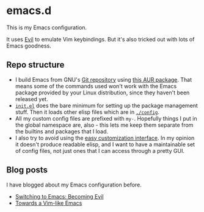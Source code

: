 # emacs.d

This is my Emacs configuration.

It uses [Evil](http://www.emacswiki.org/emacs/Evil) to emulate Vim keybindings. But it's also tricked out with lots of Emacs goodness.

## Repo structure

- I build Emacs from GNU's [Git repository](http://savannah.gnu.org/git/?group=emacs) using [this AUR package](https://aur.archlinux.org/packages/emacs-git/). That means some of the commands used won't work with the Emacs package provided by your Linux distribution, since they haven't been released yet.
- [`init.el`](./init.el) does the bare minimum for setting up the package management stuff. Then it loads other elisp files which are in [`./config`](./config).
- All my custom config files are prefixed with `my-`. Hopefully things I put in the global namespace are, also - this lets me keep them separate from the builtins and packages that I load.
- I also try to avoid using the [easy customization interface](https://www.gnu.org/software/emacs/manual/html_node/emacs/Easy-Customization.html). In my opinion it doesn't produce readable elisp, and I want to have a maintainable set of config files, not just ones that I can access through a pretty GUI.

## Blog posts

I have blogged about my Emacs configuration before.

- [Switching to Emacs: Becoming Evil](http://nathantypanski.com/blog/2014-07-02-switching-to-emacs.html)
- [Towards a Vim-like Emacs](nathantypanski.com/blog/2014-08-03-a-vim-like-emacs-config.html)

